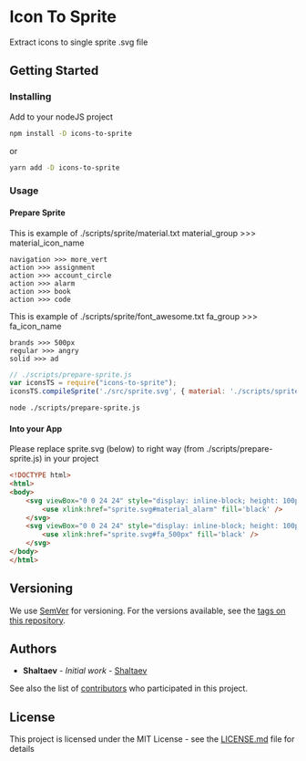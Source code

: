 # Icon To Sprite

Extract icons to single sprite .svg file

## Getting Started

### Installing

Add to your nodeJS project

```sh
npm install -D icons-to-sprite
```
or
```sh
yarn add -D icons-to-sprite
```

### Usage

#### Prepare Sprite

This is example of ./scripts/sprite/material.txt
material_group >>> material_icon_name

```
navigation >>> more_vert
action >>> assignment
action >>> account_circle
action >>> alarm
action >>> book
action >>> code
```

This is example of ./scripts/sprite/font_awesome.txt
fa_group >>> fa_icon_name

```
brands >>> 500px
regular >>> angry
solid >>> ad
```

```js
// ./scripts/prepare-sprite.js
var iconsTS = require("icons-to-sprite");
iconsTS.compileSprite('./src/sprite.svg', { material: './scripts/sprite/material.txt', fontAwesome: './scripts/sprite/font_awesome.txt' });
```

```sh
node ./scripts/prepare-sprite.js
```
#### Into your App
Please replace sprite.svg (below) to right way (from ./scripts/prepare-sprite.js) in your project

```html
<!DOCTYPE html>
<html>
<body>
    <svg viewBox="0 0 24 24" style="display: inline-block; height: 100px; width: 100px;">
        <use xlink:href="sprite.svg#material_alarm" fill='black' />
    </svg>
    <svg viewBox="0 0 24 24" style="display: inline-block; height: 100px; width: 100px;">
        <use xlink:href="sprite.svg#fa_500px" fill='black' />
    </svg>
</body>
</html>
```

## Versioning

We use [SemVer](http://semver.org/) for versioning. For the versions available, see the [tags on this repository](https://github.com/shaltaev/icons-to-sprite/tags). 

## Authors

* **Shaltaev** - *Initial work* - [Shaltaev](https://github.com/shaltaev)

See also the list of [contributors](https://github.com/shaltaev/icons-to-sprite/contributors) who participated in this project.

## License

This project is licensed under the MIT License - see the [LICENSE.md](LICENSE.md) file for details
